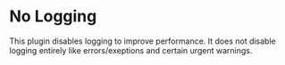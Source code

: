 # No Logging

This plugin disables logging to improve performance. It does not disable logging entirely like errors/exeptions and certain urgent warnings.

